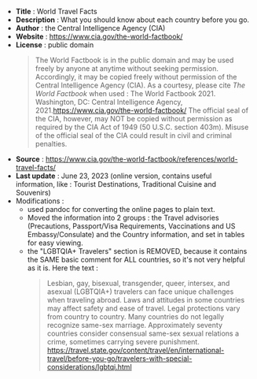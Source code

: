 - **Title** : World Travel Facts
- **Description** : What you should know about each country before you go.
- **Author** : the Central Intelligence Agency (CIA)
- **Website** : https://www.cia.gov/the-world-factbook/
- **License** : public domain
  > The World Factbook is in the public domain and may be used freely by anyone at anytime without seeking permission.
  > Accordingly, it may be copied freely without permission of the Central Intelligence Agency (CIA).
  > As a courtesy, please cite *The World Factbook* when used :
    > The World Factbook 2021. Washington, DC: Central Intelligence Agency, 2021.https://www.cia.gov/the-world-factbook/
  > The official seal of the CIA, however, may NOT be copied without permission as required by the CIA Act of 1949 (50 U.S.C. section 403m). Misuse of the official seal of the CIA could result in civil and criminal penalties.
- **Source** : https://www.cia.gov/the-world-factbook/references/world-travel-facts/
- **Last update** : June 23, 2023 (online version, contains useful information, like : Tourist Destinations, Traditional Cuisine and Souvenirs)
- Modifications :
  - used pandoc for converting the online pages to plain text.
  - Moved the information into 2 groups : the Travel advisories (Precautions, Passport/Visa Requirements, Vaccinations and US Embassy/Consulate) and the Country information, and set in tables for easy viewing.
  - the "LGBTQIA+ Travelers" section is REMOVED, because it contains the SAME basic comment for ALL countries, so it's not very helpful as it is. Here the text :
    > Lesbian, gay, bisexual, transgender, queer, intersex, and asexual (LGBTQIA+) travelers can face unique challenges when traveling abroad. Laws and attitudes in some countries may affect safety and ease of travel. Legal protections vary from country to country. Many countries do not legally recognize same-sex marriage. Approximately seventy countries consider consensual same-sex sexual relations a crime, sometimes carrying severe punishment. <https://travel.state.gov/content/travel/en/international-travel/before-you-go/travelers-with-special-considerations/lgbtqi.html>
